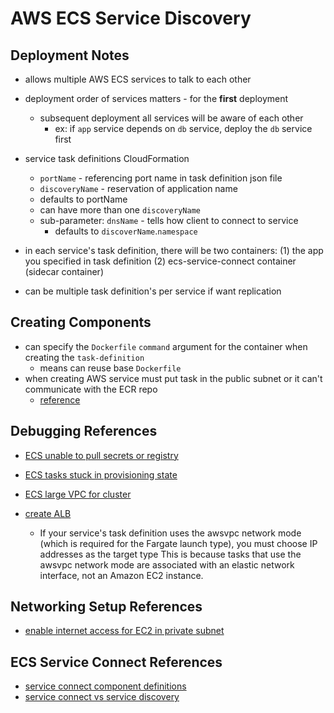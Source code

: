 # AWS ECS Service Discovery

## Deployment Notes

* allows multiple AWS ECS services to talk to each other
* deployment order of services matters - for the **first** deployment
  * subsequent deployment all services will be aware of each other
    * ex: if `app` service depends on `db` service, deploy the `db` service first

* service task definitions CloudFormation
  * `portName` - referencing port name in task definition json file
  * `discoveryName` - reservation of application name
  * defaults to portName
  * can have more than one `discoveryName`
  * sub-parameter: `dnsName` - tells how client to connect to service
    * defaults to `discoverName`.`namespace`

* in each service's task definition, there will be two containers:
    (1) the app you specified in task definition
    (2) ecs-service-connect container (sidecar container)
* can be multiple task definition's per service if want replication

## Creating Components

* can specify the `Dockerfile` `command` argument for the container when creating the `task-definition`
  * means can reuse base `Dockerfile`
* when creating AWS service must put task in the public subnet or it can't communicate with the ECR repo
  * [reference](https://stackoverflow.com/questions/61265108/aws-ecs-fargate-resourceinitializationerror-unable-to-pull-secrets-or-registry)

## Debugging References

* [ECS unable to pull secrets or registry](https://stackoverflow.com/questions/61265108/aws-ecs-fargate-resourceinitializationerror-unable-to-pull-secrets-or-registry)
* [ECS tasks stuck in provisioning state](https://stackoverflow.com/questions/63123466/all-tasks-on-a-ecs-service-stuck-in-provisioning-state)
* [ECS large VPC for cluster](https://containersonaws.com/pattern/large-vpc-for-amazon-ecs-cluster)

* [create ALB](https://docs.aws.amazon.com/AmazonECS/latest/developerguide/create-application-load-balancer.html)
  * If your service's task definition uses the awsvpc network mode (which is required for the Fargate launch type), you must choose IP addresses as the target type This is because tasks that use the awsvpc network mode are associated with an elastic network interface, not an Amazon EC2 instance.

## Networking Setup References

* [enable internet access for EC2 in private subnet](https://www.secopsolution.com/blog/enable-internet-access-for-ec2-instances-in-private-subnet)

## ECS Service Connect References

* [service connect component definitions](https://docs.aws.amazon.com/AmazonECS/latest/developerguide/service-connect-concepts.html#service-connect-concepts-terms)
* [service connect vs service discovery](https://www.cloudkeeper.com/insight/blog/amazon-ecs-service-communication-via-service-discovery-connect)